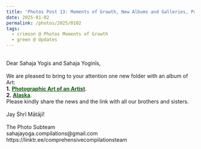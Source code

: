 ```yaml
---
title: 'Photos Post 13: Moments of Growth, New Albums and Galleries, Part 29'
date: 2025-01-02
permalink: /photos/2025/0102
tags:
  - crimson @ Photos Moments of Growth
  - green @ Updates
---
```


<p>
<br>
Dear Sahaja Yogis and Sahaja Yoginīs,<br>
<br>
We are pleased to bring to your attention one new folder with an album of Art:<br>
<b>1.</b> <a href="https://imageevent.com/sahaja/art/photographicartofannamancini"><font color="DarkGreen"><b>Photographic Art of an Artist</b></font></a>.<br>
<b>2.</b> <a href="https://imageevent.com/sahaja/art/photographicartofannamancini/alaska"><font color="DarkGreen"><b>Alaska</b></font></a>.<br>
Please kindly share the news and the link with all our brothers and sisters.<br>
<br>
Jay Śhrī Mātājī!<br>
<br>
The Photo Subteam<br>
sahajayoga.compilations@gmail.com<br>
https://linktr.ee/comprehensivecompilationsteam<br>
</p>